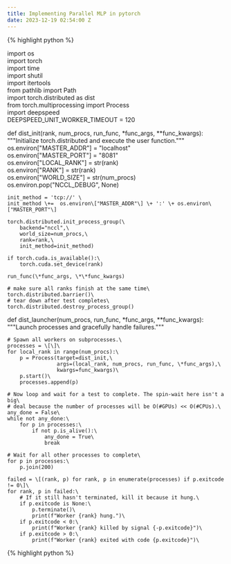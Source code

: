 ```yaml
---
title: Implementing Parallel MLP in pytorch
date: 2023-12-19 02:54:00 Z
---
```


{% highlight python %}

import os\
import torch\
import time\
import shutil\
import itertools\
from pathlib import Path\
import torch.distributed as dist\
from torch.multiprocessing import Process\
import deepspeed\
DEEPSPEED_UNIT_WORKER_TIMEOUT = 120

def dist_init(rank, num_procs, run_func, \*func_args, \*\*func_kwargs):\
    """Initialize torch.distributed and execute the user function."""\
    os.environ\["MASTER_ADDR"\] = "localhost"\
    os.environ\["MASTER_PORT"\] = "8081"\
    os.environ\["LOCAL_RANK"\] = str(rank)\
    os.environ\["RANK"\] = str(rank)\
    os.environ\["WORLD_SIZE"\] = str(num_procs)\
    os.environ.pop("NCCL_DEBUG", None)

    init_method = 'tcp://' \
    init_method \+=  os.environ\["MASTER_ADDR"\] \+ ':' \+ os.environ\["MASTER_PORT"\]

    torch.distributed.init_process_group(\
        backend="nccl",\
        world_size=num_procs,\
        rank=rank,\
        init_method=init_method)

    if torch.cuda.is_available():\
        torch.cuda.set_device(rank)

    run_func(\*func_args, \*\*func_kwargs)

    # make sure all ranks finish at the same time\
    torch.distributed.barrier()\
    # tear down after test completes\
    torch.distributed.destroy_process_group()

def dist_launcher(num_procs, run_func, \*func_args, \*\*func_kwargs):\
    """Launch processes and gracefully handle failures."""

    # Spawn all workers on subprocesses.\
    processes = \[\]\
    for local_rank in range(num_procs):\
        p = Process(target=dist_init,\
                    args=(local_rank, num_procs, run_func, \*func_args),\
                    kwargs=func_kwargs)\
        p.start()\
        processes.append(p)

    # Now loop and wait for a test to complete. The spin-wait here isn't a big\
    # deal because the number of processes will be O(#GPUs) << O(#CPUs).\
    any_done = False\
    while not any_done:\
        for p in processes:\
            if not p.is_alive():\
                any_done = True\
                break

    # Wait for all other processes to complete\
    for p in processes:\
        p.join(200)

    failed = \[(rank, p) for rank, p in enumerate(processes) if p.exitcode != 0\]\
    for rank, p in failed:\
        # If it still hasn't terminated, kill it because it hung.\
        if p.exitcode is None:\
            p.terminate()\
            print(f"Worker {rank} hung.")\
        if p.exitcode < 0:\
            print(f"Worker {rank} killed by signal {-p.exitcode}")\
        if p.exitcode > 0:\
            print(f"Worker {rank} exited with code {p.exitcode}")\
{% highlight python %}